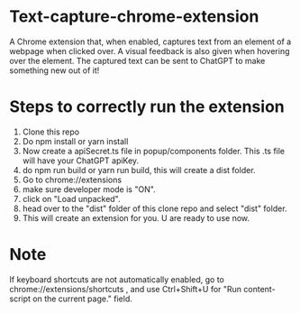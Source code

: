 
# Text-capture-chrome-extension

A Chrome extension that, when enabled, captures text from an element of a webpage when clicked over. A visual feedback is also given when hovering over the element. The captured text can be sent to ChatGPT to make something new out of it!

# Steps to correctly run the extension
1. Clone this repo
2. Do npm install or yarn install
3. Now create a apiSecret.ts file in popup/components folder. This .ts file will have your ChatGPT apiKey.
4. do npm run build or yarn run build, this will create a dist folder.
5. Go to chrome://extensions
6. make sure developer mode is "ON".
7. click on "Load unpacked".
8. head over to the "dist" folder of this clone repo and select "dist" folder.
9. This will create an extension for you. U are ready to use now.

# Note
If keyboard shortcuts are not automatically enabled, go to chrome://extensions/shortcuts , and use Ctrl+Shift+U for "Run content-script on the current page." field.